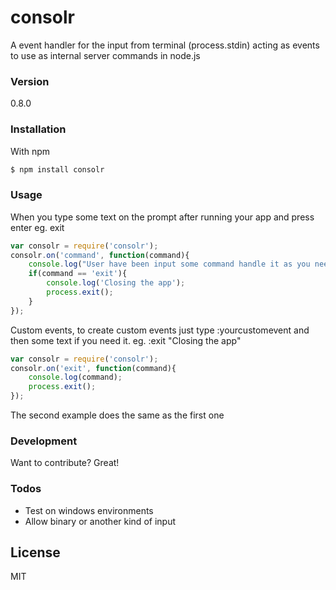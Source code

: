 # consolr

A event handler for the input from terminal (process.stdin) acting as events to use as internal server commands in node.js

### Version
0.8.0

### Installation

With npm

```sh
$ npm install consolr
```

### Usage

When you type some text on the prompt after running your app and press enter eg. exit 
```javascript
var consolr = require('consolr');
consolr.on('command', function(command){
    console.log("User have been input some command handle it as you need");
    if(command == 'exit'){
        console.log('Closing the app');
        process.exit();
    }
});
```
Custom events, to create custom events just type :yourcustomevent and then some text if you need it. eg. :exit "Closing the app"
```javascript
var consolr = require('consolr');
consolr.on('exit', function(command){
    console.log(command);
    process.exit();
});
```
The second example does the same as the first one

### Development

Want to contribute? Great!

### Todos

 - Test on windows environments
 - Allow binary or another kind of input

License
----

MIT